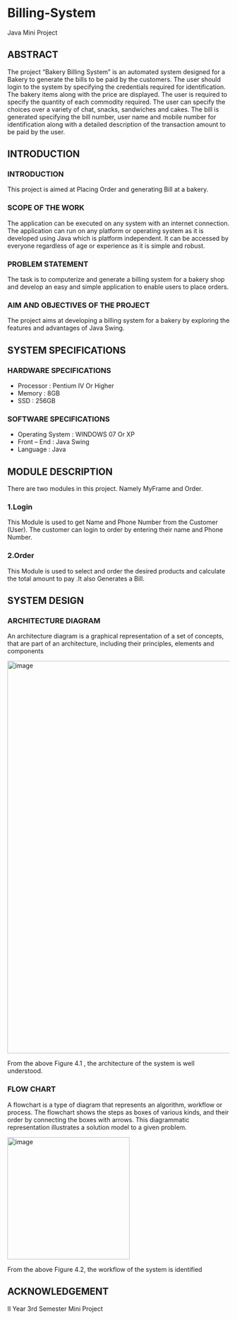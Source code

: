 # Billing-System
Java Mini Project

## ABSTRACT
The project “Bakery Billing System” is an automated system designed for a Bakery to generate the bills to be paid by the customers. The user should login to the system by specifying the credentials required for identification. The bakery items along with the price are displayed. The user is required to specify the quantity of each commodity required. The user can specify the choices over a variety of chat, snacks, sandwiches and cakes. The bill is generated specifying the bill number, user name and mobile number for identification along with a detailed description of the transaction amount to be paid by the user.

## INTRODUCTION
### INTRODUCTION
This project is aimed at Placing Order and generating Bill at a bakery.
### SCOPE OF THE WORK
The application can be executed on any system with an internet connection. The application can run on any platform or operating system as it is developed using Java which is platform independent. It can be accessed by everyone regardless of age or experience as it is simple and robust.
### PROBLEM STATEMENT
The task is to computerize and generate a billing system for a bakery shop and develop an easy and simple application to enable users to place orders.
### AIM AND OBJECTIVES OF THE PROJECT
The project aims at developing a billing system for a bakery by exploring the features and advantages of Java Swing.

## SYSTEM SPECIFICATIONS
### HARDWARE SPECIFICATIONS
- Processor  : Pentium IV Or Higher
- Memory     : 8GB
- SSD        : 256GB
### SOFTWARE SPECIFICATIONS
- Operating System  : WINDOWS 07 Or XP
- Front – End       : Java Swing
- Language          : Java

## MODULE DESCRIPTION
There are two modules in this project. Namely MyFrame and Order.
### 1.Login
This Module is used to get Name and Phone Number from the Customer (User). The customer can login to order by entering their name and Phone Number.
### 2.Order
This Module is used to select and order the desired products and calculate the total amount to pay .It also Generates a Bill.

## SYSTEM DESIGN
### ARCHITECTURE DIAGRAM
An architecture diagram is a graphical representation of a set of concepts, that are part of an architecture, including their principles, elements and components

<img width="889" alt="image" src="https://user-images.githubusercontent.com/90406259/203069129-edf83fca-50cd-49e3-b38f-5969d098dec9.png">

From the above Figure 4.1 , the architecture of the system is well understood.
### FLOW CHART
A flowchart is a type of diagram that represents an algorithm, workflow or process. The flowchart shows the steps as boxes of various kinds, and their order by connecting the boxes with arrows. This diagrammatic representation illustrates a solution model to a given problem.

<img width="277" alt="image" src="https://user-images.githubusercontent.com/90406259/203069312-9728932a-1f69-48d0-be08-73578dcc6ff8.png">

From the above Figure 4.2, the workflow of the system is identified

## ACKNOWLEDGEMENT
II Year 3rd Semester Mini Project

